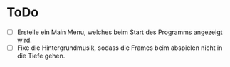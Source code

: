 # ToDo

- [ ] Erstelle ein Main Menu, welches beim Start des Programms angezeigt wird.
- [ ] Fixe die Hintergrundmusik, sodass die Frames beim abspielen nicht in die Tiefe gehen.
